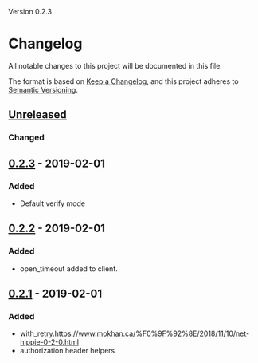 Version 0.2.3
# Changelog
All notable changes to this project will be documented in this file.

The format is based on [Keep a Changelog](https://keepachangelog.com/en/1.0.0/),
and this project adheres to [Semantic Versioning](https://semver.org/spec/v2.0.0.html).

## [Unreleased]
### Changed

## [0.2.3] - 2019-02-01
### Added
- Default verify mode

## [0.2.2] - 2019-02-01
### Added
- open\_timeout added to client.

## [0.2.1] - 2019-02-01
### Added
- with\_retry.https://www.mokhan.ca/%F0%9F%92%8E/2018/11/10/net-hippie-0-2-0.html
- authorization header helpers

[Unreleased]: https://github.com/mokhan/net-hippie/compare/v0.2.3...HEAD
[0.2.3]: https://github.com/mokhan/net-hippie/compare/v0.2.2...v0.2.3
[0.2.2]: https://github.com/mokhan/net-hippie/compare/v0.2.1...v0.2.2
[0.2.1]: https://github.com/mokhan/net-hippie/compare/v0.2.0...v0.2.1
[0.2.0]: https://github.com/mokhan/net-hippie/compare/v0.1.9...v0.2.0
[0.1.9]: https://github.com/mokhan/net-hippie/compare/v0.1.8...v0.1.9
[0.1.8]: https://github.com/mokhan/net-hippie/compare/v0.1.7...v0.1.8
[0.1.7]: https://github.com/mokhan/net-hippie/compare/v0.1.6...v0.1.7
[0.1.6]: https://github.com/mokhan/net-hippie/compare/v0.1.5...v0.1.6
[0.1.5]: https://github.com/mokhan/net-hippie/compare/v0.1.4...v0.1.5
[0.1.4]: https://github.com/mokhan/net-hippie/compare/v0.1.3...v0.1.4
[0.1.3]: https://github.com/mokhan/net-hippie/compare/v0.1.2...v0.1.3
[0.1.2]: https://github.com/mokhan/net-hippie/compare/v0.1.1...v0.1.2
[0.1.1]: https://github.com/mokhan/net-hippie/compare/v0.1.0...v0.1.1
